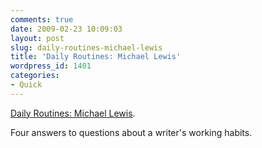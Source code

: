 ```yaml
---
comments: true
date: 2009-02-23 10:09:03
layout: post
slug: daily-routines-michael-lewis
title: 'Daily Routines: Michael Lewis'
wordpress_id: 1401
categories:
- Quick
---
```


[Daily Routines: Michael Lewis](http://dailyroutines.typepad.com/daily_routines/2009/02/michael-lewis.html).

Four answers to questions about a writer's working habits.
